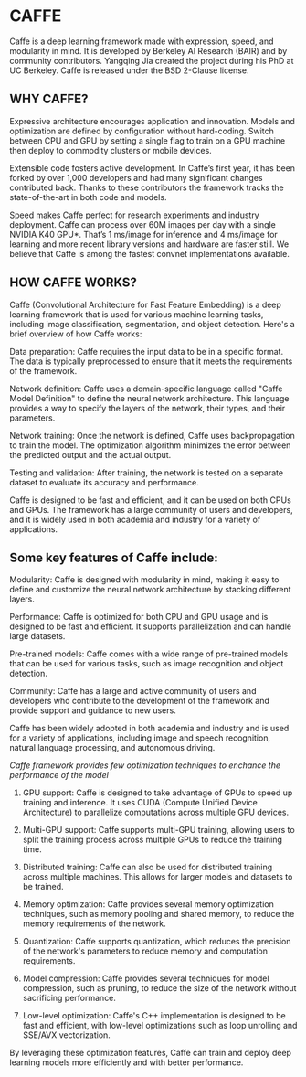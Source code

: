 # CAFFE 

Caffe is a deep learning framework made with expression, speed, and modularity in mind. It is developed by Berkeley AI Research (BAIR) and by community contributors. Yangqing Jia created the project during his PhD at UC Berkeley. Caffe is released under the BSD 2-Clause license.

## WHY CAFFE?

Expressive architecture encourages application and innovation. Models and optimization are defined by configuration without hard-coding. Switch between CPU and GPU by setting a single flag to train on a GPU machine then deploy to commodity clusters or mobile devices.

Extensible code fosters active development. In Caffe’s first year, it has been forked by over 1,000 developers and had many significant changes contributed back. Thanks to these contributors the framework tracks the state-of-the-art in both code and models.

Speed makes Caffe perfect for research experiments and industry deployment. Caffe can process over 60M images per day with a single NVIDIA K40 GPU*. That’s 1 ms/image for inference and 4 ms/image for learning and more recent library versions and hardware are faster still. We believe that Caffe is among the fastest convnet implementations available.


## HOW CAFFE WORKS?

Caffe (Convolutional Architecture for Fast Feature Embedding) is a deep learning framework that is used for various machine learning tasks, including image classification, segmentation, and object detection. Here's a brief overview of how Caffe works:

Data preparation: Caffe requires the input data to be in a specific format. The data is typically preprocessed to ensure that it meets the requirements of the framework.

Network definition: Caffe uses a domain-specific language called "Caffe Model Definition" to define the neural network architecture. This language provides a way to specify the layers of the network, their types, and their parameters.

Network training: Once the network is defined, Caffe uses backpropagation to train the model. The optimization algorithm minimizes the error between the predicted output and the actual output.

Testing and validation: After training, the network is tested on a separate dataset to evaluate its accuracy and performance.

Caffe is designed to be fast and efficient, and it can be used on both CPUs and GPUs. The framework has a large community of users and developers, and it is widely used in both academia and industry for a variety of applications.


## Some key features of Caffe include:

Modularity: Caffe is designed with modularity in mind, making it easy to define and customize the neural network architecture by stacking different layers.

Performance: Caffe is optimized for both CPU and GPU usage and is designed to be fast and efficient. It supports parallelization and can handle large datasets.

Pre-trained models: Caffe comes with a wide range of pre-trained models that can be used for various tasks, such as image recognition and object detection.

Community: Caffe has a large and active community of users and developers who contribute to the development of the framework and provide support and guidance to new users.

Caffe has been widely adopted in both academia and industry and is used for a variety of applications, including image and speech recognition, natural language processing, and autonomous driving.


*Caffe framework provides few optimization techniques to enchance the performance of the model*

1. GPU support: Caffe is designed to take advantage of GPUs to speed up training and inference. It uses CUDA (Compute Unified Device Architecture) to parallelize computations across multiple GPU devices.

2. Multi-GPU support: Caffe supports multi-GPU training, allowing users to split the training process across multiple GPUs to reduce the training time.

3. Distributed training: Caffe can also be used for distributed training across multiple machines. This allows for larger models and datasets to be trained.

4. Memory optimization: Caffe provides several memory optimization techniques, such as memory pooling and shared memory, to reduce the memory requirements of the network.

5. Quantization: Caffe supports quantization, which reduces the precision of the network's parameters to reduce memory and computation requirements.

6. Model compression: Caffe provides several techniques for model compression, such as pruning, to reduce the size of the network without sacrificing performance.

7. Low-level optimization: Caffe's C++ implementation is designed to be fast and efficient, with low-level optimizations such as loop unrolling and SSE/AVX vectorization. 

By leveraging these optimization features, Caffe can train and deploy deep learning models more efficiently and with better performance.